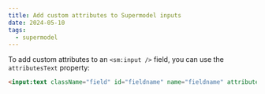 ```yaml
---
title: Add custom attributes to Supermodel inputs
date: 2024-05-10
tags:
  - supermodel
---
```


To add custom attributes to an `<sm:input />` field, you can use the `attributesText` property:

~~~html
<input:text className="field" id="fieldname" name="fieldname" attributesText="data-id='1234' data-another-value='blah'" />
~~~
